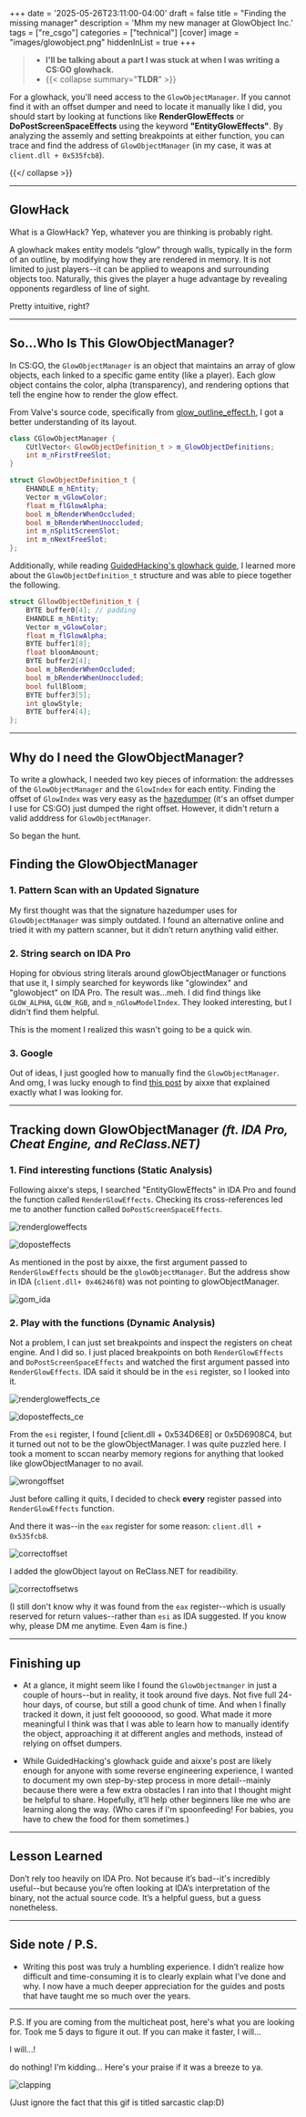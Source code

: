 +++
date = '2025-05-26T23:11:00-04:00'
draft = false
title = "Finding the missing manager"
description = 'Mhm my new manager at GlowObject Inc.'
tags = ["re_csgo"]
categories = ["technical"]
[cover]
image = "images/glowobject.png"
hiddenInList = true
+++

> - **I'll be talking about a part I was stuck at when I was writing a CS:GO glowhack.**
> - {{< collapse summary="**TLDR**" >}}

For a glowhack, you'll need access to the `GlowObjectManager`. If you cannot find it with an offset dumper and need to locate it manually like I did, you should start by looking at functions like **RenderGlowEffects** or **DoPostScreenSpaceEffects** using the keyword **"EntityGlowEffects"**. By analyzing the assemly and setting breakpoints at either function, you can trace and find the address of `GlowObjectManager` (in my case, it was at `client.dll + 0x535fcb8`).

{{</ collapse >}}

---

## GlowHack

What is a GlowHack? Yep, whatever you are thinking is probably right.   

A glowhack makes entity models “glow” through walls, typically in the form of an outline, by modifying how they are rendered in memory. It is not limited to just players--it can be applied to weapons and surrounding objects too. Naturally, this gives the player a huge advantage by revealing opponents regardless of line of sight.  

Pretty intuitive, right?

---

## So...Who Is This GlowObjectManager?

In CS:GO, the `GlowObjectManager` is an object that maintains an array of glow objects, each linked to a specific game entity (like a player). Each glow object contains the color, alpha (transparency), and rendering options that tell the engine how to render the glow effect.

From Valve's source code, specifically from [glow_outline_effect.h](https://github.com/ValveSoftware/source-sdk-2013/blob/39f6dde8fbc238727c020d13b05ecadd31bda4c0/src/game/client/glow_outline_effect.h#L25), I got a better understanding of its layout.

```cpp
class CGlowObjectManager {
	CUtlVector< GlowObjectDefinition_t > m_GlowObjectDefinitions;
	int m_nFirstFreeSlot;
}
```

```cpp
struct GlowObjectDefinition_t {
    EHANDLE m_hEntity;
	Vector m_vGlowColor;
	float m_flGlowAlpha;
	bool m_bRenderWhenOccluded;
	bool m_bRenderWhenUnoccluded;
	int m_nSplitScreenSlot;
	int m_nNextFreeSlot;
};
```

Additionally, while reading [GuidedHacking's glowhack guide](https://guidedhacking.com/threads/external-c-csgo-glowhack-tutorial.11822/), I learned more about the `GlowObjectDefinition_t` structure and was able to piece together the following.

```cpp
struct GllowObjectDefinition_t {
    BYTE buffer0[4]; // padding
    EHANDLE m_hEntity;
	Vector m_vGlowColor;
	float m_flGlowAlpha;
    BYTE buffer1[8];
    float bloomAmount;
    BYTE buffer2[4];
	bool m_bRenderWhenOccluded;
	bool m_bRenderWhenUnoccluded;
    bool fullBloom;
    BYTE buffer3[5];
    int glowStyle;
    BYTE buffer4[4];
};
```

---

## Why do I need the GlowObjectManager?

To write a glowhack, I needed two key pieces of information: the addresses of the `GlowObjectManager` and the `GlowIndex` for each entity. Finding the offset of `GlowIndex` was very easy as the [hazedumper](https://github.com/frk1/hazedumper) (it's an offset dumper I use for CS:GO) just dumped the right offset. However, it didn't return a valid adddress for `GlowObjectManager`. 

So began the hunt.

## Finding the GlowObjectManager

### 1. Pattern Scan with an Updated Signature

My first thought was that the signature hazedumper uses for `GlowObjectManager` was simply outdated. I found an alternative online and tried it with my pattern scanner, but it didn’t return anything valid either.

### 2. String search on IDA Pro

Hoping for obvious string literals around glowObjectManager or functions that use it, I simply searched for keywords like "glowindex" and "glowobject" on IDA Pro. The result was...meh. I did find things like `GLOW_ALPHA`, `GLOW_RGB`, and `m_nGlowModelIndex`. They looked interesting, but I didn't find them helpful.  

This is the moment I realized this wasn't going to be a quick win.

### 3. Google

Out of ideas, I just googled how to manually find the `GlowObjectManager`. And omg, I was lucky enough to find [this post](https://aixxe.net/2017/01/source-internal-glow) by aixxe that explained exactly what I was looking for.

---

## Tracking down GlowObjectManager *(ft. IDA Pro, Cheat Engine, and ReClass.NET)*

### 1. Find interesting functions (Static Analysis)

Following aixxe's steps, I searched "EntityGlowEffects" in IDA Pro and found the function called `RenderGlowEffects`. Checking its cross-references led me to another function called `DoPostScreenSpaceEffects`.

![rendergloweffects](/16th/images/rendergloweffects.png)  

![doposteffects](/16th/images/doposteffects.png)

As mentioned in the post by aixxe, the first argument passed to `RenderGlowEffects` should be the `glowObjectManager`. But the address show in IDA (`client.dll+ 0x46246f8`) was not pointing to glowObjectManager. 

![gom_ida](/16th/images/gom_ida.png)


### 2. Play with the functions (Dynamic Analysis)

Not a problem, I can just set breakpoints and inspect the registers on cheat engine. And I did so. I just placed breakpoints on both `RenderGlowEffects` and `DoPostScreenSpaceEffects` and watched the first argument passed into `RenderGlowEffects`. IDA said it should be in the `esi` register, so I looked into it.  

![rendergloweffects_ce](/16th/images/rendergloweffects_ce.png)  

![doposteffects_ce](/16th/images/doposteffects_ce.png)

From the `esi` register, I found [client.dll + 0x534D6E8] or 0x5D6908C4, but it turned out not to be the glowObjectManager. I was quite puzzled here. I took a moment to sccan nearby memory regions for anything that looked like glowObjectManager to no avail.

![wrongoffset](/16th/images/wrongoffset.png)

Just before calling it quits, I decided to check **every** register passed into `RenderGlowEffects` function.  

And there it was--in the `eax` register for some reason: `client.dll + 0x535fcb8`.

![correctoffset](/16th/images/correctoffset.png)

I added the glowObject layout on ReClass.NET for readibility.

![correctoffsetws](/16th/images/correctoffsetws.png)

(I still don't know why it was found from the `eax` register--which is usually reserved for return values--rather than `esi` as IDA suggested. If you know why, please DM me anytime. Even 4am is fine.)

---

## Finishing up

- At a glance, it might seem like I found the `GlowObjectmanger` in just a couple of hours--but in reality, it took around five days. Not five full 24-hour days, of course, but still a good chunk of time. And when I finally tracked it down, it just felt gooooood, so good. What made it more meaningful I think was that I was able to learn how to manually identify the object, approaching it at different angles and methods, instead of relying on offset dumpers. 

- While GuidedHacking's glowhack guide and aixxe's post are likely enough for anyone with some reverse engineering experience, I wanted to document my own step-by-step process in more detail--mainly because there were a few extra obstacles I ran into that I thought might be helpful to share. Hopefully, it’ll help other beginners like me who are learning along the way. (Who cares if I'm spoonfeeding! For babies, you have to chew the food for them sometimes.)

---

## Lesson Learned

Don’t rely too heavily on IDA Pro. Not because it’s bad--it's incredibly useful--but because you’re often looking at IDA’s interpretation of the binary, not the actual source code. It’s a helpful guess, but a guess nonetheless.

---

## Side note / P.S.

- Writing this post was truly a humbling experience. I didn’t realize how difficult and time-consuming it is to clearly explain what I’ve done and why. I now have a much deeper appreciation for the guides and posts that have taught me so much over the years. 

---

P.S. If you are coming from the multicheat post, here's what you are looking for. Took me 5 days to figure it out. If you can make it faster, I will...  

I will...!

do nothing! I'm kidding... Here's your praise if it was a breeze to ya.

![clapping](https://external-content.duckduckgo.com/iu/?u=https%3A%2F%2Fmedia1.tenor.com%2Fimages%2F1def5116139f411b659c994289e1f32f%2Ftenor.gif%3Fitemid%3D18600029&f=1&nofb=1&ipt=c69db981d5dc73835e4e2158bb976e8ae6b82ee4de996762eb97b7947041d022)

(Just ignore the fact that this gif is titled sarcastic clap:D)
